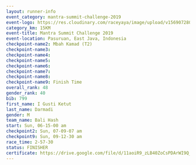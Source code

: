 ```yaml
---
layout: runner-info 
event_category: mantra-summit-challenge-2019 
event-logo: https://res.cloudinary.com/raceyaya/image/upload/v1569072809/logo/mantra-image_segrbx.jpg
category_km: 15KM 
event-title: Mantra Summit Challenge 2019 
event-location: Pasuruan, East Java, Indonesia 
checkpoint-name2: Mbah Kamad (T2) 
checkpoint-name3: 
checkpoint-name4: 
checkpoint-name5: 
checkpoint-name6: 
checkpoint-name7: 
checkpoint-name8: 
checkpoint-name9: Finish Time
overall_rank: 48
gender_rank: 40
bib: 799
first_name: I Gusti Ketut
last_name: Darmadi
gender: M
team_name: Bali Hash
start: Sun, 06-15-00 am
checkpoint2: Sun, 07-09-07 am
checkpoint9: Sun, 09-12-30 am
race_time: 2-57-30
status: FINISHER
certificate: https://drive.google.com/file/d/11aoiR9_zLB40ZoCsPDArWI9Q_wxK8TLW/view?usp=sharing
---
```

